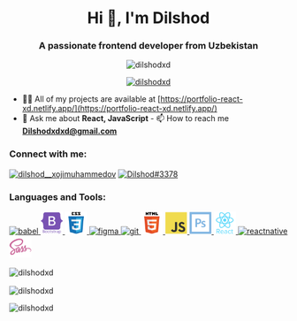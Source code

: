 <h1 align="center">Hi 👋, I'm Dilshod</h1>
<h3 align="center">A passionate frontend developer from Uzbekistan</h3>

<p align="center">
  <img
    src="https://komarev.com/ghpvc/?username=dilshodxd&label=Profile%20views&color=0e75b6&style=flat"
    alt="dilshodxd"
  />
</p>

<p align="center">
  <a href="https://github.com/ryo-ma/github-profile-trophy"
    ><img
      src="https://github-profile-trophy.vercel.app/?username=dilshodxd"
      alt="dilshodxd"
  /></a>
</p>

- 👨‍💻 All of my projects are available at
[https://portfolio-react-xd.netlify.app/](https://portfolio-react-xd.netlify.app/)
- 💬 Ask me about **React, JavaScript** - 📫 How to reach me
**Dilshodxdxd@gmail.com**

<h3 align="left">Connect with me:</h3>
<p align="left">
  <a href="https://instagram.com/dilshod__xojimuhammedov" target="blank"
    ><img
      align="center"
      src="https://raw.githubusercontent.com/rahuldkjain/github-profile-readme-generator/master/src/images/icons/Social/instagram.svg"
      alt="dilshod__xojimuhammedov"
      height="30"
      width="40"
  /></a>
  <a href="https://discord.gg/Dilshod#3378" target="blank"
    ><img
      align="center"
      src="https://raw.githubusercontent.com/rahuldkjain/github-profile-readme-generator/master/src/images/icons/Social/discord.svg"
      alt="Dilshod#3378"
      height="30"
      width="40"
  /></a>
</p>

<h3 align="left">Languages and Tools:</h3>
<p align="left">
  <a href="https://babeljs.io/" target="_blank" rel="noreferrer">
    <img
      src="https://www.vectorlogo.zone/logos/babeljs/babeljs-icon.svg"
      alt="babel"
      width="40"
      height="40"
    />
  </a>
  <a href="https://getbootstrap.com" target="_blank" rel="noreferrer">
    <img
      src="https://raw.githubusercontent.com/devicons/devicon/master/icons/bootstrap/bootstrap-plain-wordmark.svg"
      alt="bootstrap"
      width="40"
      height="40"
    />
  </a>
  <a href="https://www.w3schools.com/css/" target="_blank" rel="noreferrer">
    <img
      src="https://raw.githubusercontent.com/devicons/devicon/master/icons/css3/css3-original-wordmark.svg"
      alt="css3"
      width="40"
      height="40"
    />
  </a>
  <a href="https://www.figma.com/" target="_blank" rel="noreferrer">
    <img
      src="https://www.vectorlogo.zone/logos/figma/figma-icon.svg"
      alt="figma"
      width="40"
      height="40"
    />
  </a>
  <a href="https://git-scm.com/" target="_blank" rel="noreferrer">
    <img
      src="https://www.vectorlogo.zone/logos/git-scm/git-scm-icon.svg"
      alt="git"
      width="40"
      height="40"
    />
  </a>
  <a href="https://www.w3.org/html/" target="_blank" rel="noreferrer">
    <img
      src="https://raw.githubusercontent.com/devicons/devicon/master/icons/html5/html5-original-wordmark.svg"
      alt="html5"
      width="40"
      height="40"
    />
  </a>
  <a
    href="https://developer.mozilla.org/en-US/docs/Web/JavaScript"
    target="_blank"
    rel="noreferrer"
  >
    <img
      src="https://raw.githubusercontent.com/devicons/devicon/master/icons/javascript/javascript-original.svg"
      alt="javascript"
      width="40"
      height="40"
    />
  </a>
  <a href="https://www.photoshop.com/en" target="_blank" rel="noreferrer">
    <img
      src="https://raw.githubusercontent.com/devicons/devicon/master/icons/photoshop/photoshop-line.svg"
      alt="photoshop"
      width="40"
      height="40"
    />
  </a>
  <a href="https://reactjs.org/" target="_blank" rel="noreferrer">
    <img
      src="https://raw.githubusercontent.com/devicons/devicon/master/icons/react/react-original-wordmark.svg"
      alt="react"
      width="40"
      height="40"
    />
  </a>
  <a href="https://reactnative.dev/" target="_blank" rel="noreferrer">
    <img
      src="https://reactnative.dev/img/header_logo.svg"
      alt="reactnative"
      width="40"
      height="40"
    />
  </a>
  <a href="https://sass-lang.com" target="_blank" rel="noreferrer">
    <img
      src="https://raw.githubusercontent.com/devicons/devicon/master/icons/sass/sass-original.svg"
      alt="sass"
      width="40"
      height="40"
    />
  </a>
</p>



<p>
  <img
    align="center"
    src="https://github-readme-stats.vercel.app/api?username=dilshodxd&show_icons=true&locale=en"
    alt="dilshodxd"
  />
</p>

<p>
    <img
    align="center"
    src="https://github-readme-streak-stats.herokuapp.com/?user=dilshodxd&"
    alt="dilshodxd"
  />
</p>

<p>
    &nbsp;<img
      align="left"
      src="https://github-readme-stats.vercel.app/api/top-langs?username=dilshodxd&show_icons=true&locale=en&layout=compact"
      alt="dilshodxd"
    />
  </p>
